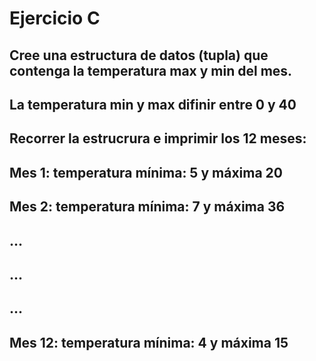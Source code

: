# Ejercicio C

## Cree una estructura de datos (tupla) que contenga la temperatura max y min del mes.
## La temperatura min y max difinir entre 0 y 40
## Recorrer la estrucrura e imprimir los 12 meses:
## Mes 1: temperatura mínima: 5 y máxima 20
## Mes 2: temperatura mínima: 7 y máxima 36
## ...
## ...
## ...
## Mes 12: temperatura mínima: 4 y máxima 15


